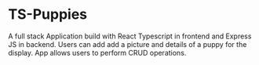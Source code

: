 # TS-Puppies

A full stack Application build with React Typescript in frontend and Express JS in backend.
Users can add add a picture and details of a puppy for the display.
App allows users to perform CRUD operations.
